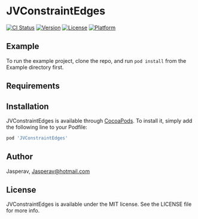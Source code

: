 # JVConstraintEdges

[![CI Status](https://img.shields.io/travis/Jasperav/JVConstraintEdges.svg?style=flat)](https://travis-ci.org/Jasperav/JVConstraintEdges)
[![Version](https://img.shields.io/cocoapods/v/JVConstraintEdges.svg?style=flat)](https://cocoapods.org/pods/JVConstraintEdges)
[![License](https://img.shields.io/cocoapods/l/JVConstraintEdges.svg?style=flat)](https://cocoapods.org/pods/JVConstraintEdges)
[![Platform](https://img.shields.io/cocoapods/p/JVConstraintEdges.svg?style=flat)](https://cocoapods.org/pods/JVConstraintEdges)

## Example

To run the example project, clone the repo, and run `pod install` from the Example directory first.

## Requirements

## Installation

JVConstraintEdges is available through [CocoaPods](https://cocoapods.org). To install
it, simply add the following line to your Podfile:

```ruby
pod 'JVConstraintEdges'
```

## Author

Jasperav, Jasperav@hotmail.com

## License

JVConstraintEdges is available under the MIT license. See the LICENSE file for more info.
